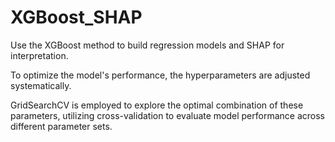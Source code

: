 # XGBoost_SHAP
Use the XGBoost method to build regression models and SHAP for interpretation.

To optimize the model's performance, the hyperparameters are adjusted systematically.

GridSearchCV is employed to explore the optimal combination of these parameters, utilizing cross-validation to evaluate model performance across different parameter sets.
